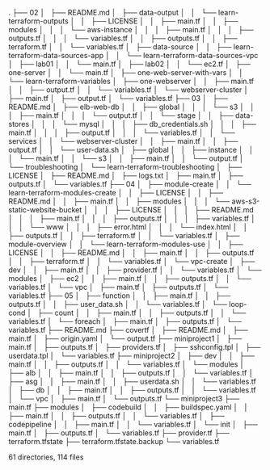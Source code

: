 .
├── 02
│   ├── README.md
│   ├── data-output
│   │   └── learn-terraform-outputs
│   │       ├── LICENSE
│   │       ├── main.tf
│   │       ├── modules
│   │       │   └── aws-instance
│   │       │       ├── main.tf
│   │       │       ├── outputs.tf
│   │       │       └── variables.tf
│   │       ├── outputs.tf
│   │       ├── terraform.tf
│   │       └── variables.tf
│   ├── data-source
│   │   ├── learn-terraform-data-sources-app
│   │   └── learn-terraform-data-sources-vpc
│   ├── lab01
│   │   └── main.tf
│   ├── lab02
│   │   └── ec2.tf
│   ├── one-server
│   │   └── main.tf
│   ├── one-web-server-with-vars
│   │   └── learn-terraform-variables
│   ├── one-webserver
│   │   ├── main.tf
│   │   ├── output.tf
│   │   └── variables.tf
│   └── webserver-cluster
│       ├── main.tf
│       ├── output.tf
│       └── variables.tf
├── 03
│   ├── README.md
│   ├── elb-web-db
│   │   ├── global
│   │   │   └── s3
│   │   │       ├── main.tf
│   │   │       └── output.tf
│   │   └── stage
│   │       ├── data-stores
│   │       │   └── mysql
│   │       │       ├── db_credentials.sh
│   │       │       ├── main.tf
│   │       │       ├── output.tf
│   │       │       └── variables.tf
│   │       └── services
│   │           └── webserver-cluster
│   │               ├── main.tf
│   │               ├── output.tf
│   │               └── user-data.sh
│   ├── global
│   │   ├── instance
│   │   │   └── main.tf
│   │   └── s3
│   │       ├── main.tf
│   │       └── output.tf
│   └── troubleshooting
│       └── learn-terraform-troubleshooting
│           ├── LICENSE
│           ├── README.md
│           ├── logs.txt
│           ├── main.tf
│           ├── outputs.tf
│           └── variables.tf
├── 04
│   ├── module-create
│   │   └── learn-terraform-modules-create
│   │       ├── LICENSE
│   │       ├── README.md
│   │       ├── main.tf
│   │       ├── modules
│   │       │   └── aws-s3-static-website-bucket
│   │       │       ├── LICENSE
│   │       │       ├── README.md
│   │       │       ├── main.tf
│   │       │       ├── outputs.tf
│   │       │       ├── variables.tf
│   │       │       └── www
│   │       │           ├── error.html
│   │       │           └── index.html
│   │       ├── outputs.tf
│   │       ├── terraform.tf
│   │       └── variables.tf
│   ├── module-overview
│   │   └── learn-terraform-modules-use
│   │       ├── LICENSE
│   │       ├── README.md
│   │       ├── main.tf
│   │       ├── outputs.tf
│   │       ├── terraform.tf
│   │       └── variables.tf
│   └── vpc-create
│       ├── dev
│       │   ├── main.tf
│       │   ├── provider.tf
│       │   └── variables.tf
│       └── modules
│           ├── ec2
│           │   ├── main.tf
│           │   ├── outputs.tf
│           │   └── variables.tf
│           └── vpc
│               ├── main.tf
│               ├── outputs.tf
│               └── variables.tf
├── 05
│   ├── function
│   │   ├── main.tf
│   │   ├── outputs.tf
│   │   ├── user_data.sh
│   │   └── variables.tf
│   └── loop-cond
│       ├── count
│       │   ├── main.tf
│       │   ├── outputs.tf
│       │   └── variables.tf
│       └── foreach
│           ├── main.tf
│           ├── outputs.tf
│           └── variables.tf
├── README.md
├── covertf
│   ├── README.md
│   ├── main.tf
│   ├── origin.yaml
│   └── output.tf
├── miniproject1
│   ├── main.tf
│   ├── outputs.tf
│   ├── providers.tf
│   ├── sshconfig.tpl
│   ├── userdata.tpl
│   └── variables.tf
├── miniproject2
│   ├── dev
│   │   ├── main.tf
│   │   ├── outputs.tf
│   │   └── variables.tf
│   └── modules
│       ├── alb
│       │   ├── main.tf
│       │   ├── outputs.tf
│       │   └── variables.tf
│       ├── asg
│       │   ├── main.tf
│       │   ├── userdata.sh
│       │   └── variables.tf
│       ├── db
│       │   ├── main.tf
│       │   ├── outputs.tf
│       │   └── variables.tf
│       └── vpc
│           ├── main.tf
│           └── outputs.tf
└── miniproject3
    ├── main.tf
    ├── modules
    │   ├── codebuild
    │   │   ├── buildspec.yaml
    │   │   ├── main.tf
    │   │   ├── outputs.tf
    │   │   └── variables.tf
    │   ├── codepipeline
    │   │   ├── main.tf
    │   │   └── variables.tf
    │   └── init
    │       ├── main.tf
    │       ├── outputs.tf
    │       └── variables.tf
    ├── provider.tf
    ├── terraform.tfstate
    ├── terraform.tfstate.backup
    └── variables.tf

61 directories, 114 files
